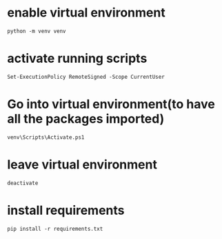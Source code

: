 # enable virtual environment
    python -m venv venv
# activate running scripts
    Set-ExecutionPolicy RemoteSigned -Scope CurrentUser
# Go into virtual environment(to have all the packages imported)
    venv\Scripts\Activate.ps1
# leave virtual environment
    deactivate
# install requirements
    pip install -r requirements.txt